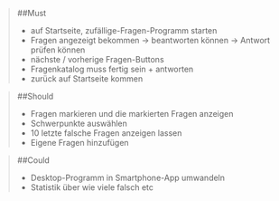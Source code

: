 >##Must
>-  auf Startseite, zufällige-Fragen-Programm starten <br>
>- Fragen angezeigt bekommen → beantworten können → Antwort prüfen können <br>
>- nächste / vorherige Fragen-Buttons <br>
>- Fragenkatalog muss fertig sein + antworten <br>
>- zurück auf Startseite kommen <br>

>##Should
>- Fragen markieren und die markierten Fragen anzeigen <br>
>- Schwerpunkte auswählen <br>
>- 10 letzte falsche Fragen anzeigen lassen <br>
>- Eigene Fragen hinzufügen <br>
 
>##Could
>- Desktop-Programm in Smartphone-App umwandeln <br>
>- Statistik über wie viele falsch etc <br>
